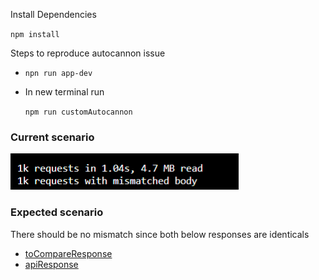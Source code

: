 Install Dependencies

`npm install`

Steps to reproduce autocannon issue 

- `npn run app-dev`

- In new terminal run 

  `npm run customAutocannon`

### Current scenario


![redlime](app/mismatch.png)

### Expected scenario

There should be no mismatch since both below responses are identicals

- [toCompareResponse](https://gist.github.com/matt212/65383bd9f183a1b6449e87437fc61bdd)
- [apiResponse](https://gist.github.com/matt212/742d761f5415d5a774368496caf95976)